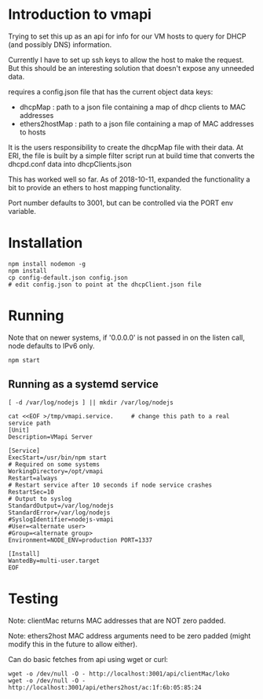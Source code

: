  # Introduction to vmapi

Trying to set this up as an api for info for our VM hosts to query for 
DHCP (and possibly DNS) information.  

Currently I have to set up ssh keys to allow the host to make the request.
But this should be an interesting solution that doesn't expose any unneeded data.

requires a config.json file that has the current object data keys:
* dhcpMap : path to a json file containing a map of dhcp clients to MAC addresses
* ethers2hostMap : path to a json file containing a map of MAC addresses to hosts

It is the users responsibility to create the dhcpMap file with their data.
At ERI, the file is built by a simple filter script run at build time that converts
the dhcpd.conf data into dhcpClients.json

This has worked well so far.  As of 2018-10-11, expanded the functionality a bit to
provide an ethers to host mapping functionality.

Port number defaults to 3001, but can be controlled via the PORT env variable.


# Installation
```
npm install nodemon -g
npm install
cp config-default.json config.json
# edit config.json to point at the dhcpClient.json file
```

# Running 
Note that on newer systems, if '0.0.0.0' is not passed in on the listen call, node defaults to IPv6 only.

```
npm start
```

## Running as a systemd service
```
[ -d /var/log/nodejs ] || mkdir /var/log/nodejs
```

```
cat <<EOF >/tmp/vmapi.service.     # change this path to a real service path
[Unit]
Description=VMapi Server

[Service]
ExecStart=/usr/bin/npm start
# Required on some systems
WorkingDirectory=/opt/vmapi
Restart=always
# Restart service after 10 seconds if node service crashes
RestartSec=10
# Output to syslog
StandardOutput=/var/log/nodejs
StandardError=/var/log/nodejs
#SyslogIdentifier=nodejs-vmapi
#User=<alternate user>
#Group=<alternate group>
Environment=NODE_ENV=production PORT=1337

[Install]
WantedBy=multi-user.target
EOF
```

# Testing

Note: clientMac returns MAC addresses that are NOT zero padded.

Note: ethers2host MAC address arguments need to be zero padded (might modify this in the future to allow either).



Can do basic fetches from api using wget or curl:
```
wget -o /dev/null -O - http://localhost:3001/api/clientMac/loko
wget -o /dev/null -O - http://localhost:3001/api/ethers2host/ac:1f:6b:05:85:24
```
